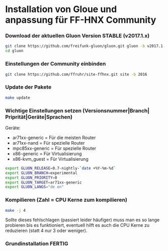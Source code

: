 # Installation von Gloue und anpassung für FF-HNX Community
  
### Download der aktuellen Gluon Version STABLE (v2017.1.x)
```bash
git clone https://github.com/freifunk-gluon/gluon.git gluon -b v2017.1.x
cd gluon
```
### Einstellungen der Community einbinden
```bash
git clone https://github.com/ffruhr/site-ffhnx.git site -b 2016
```
### Update der Pakete
```bash
make update
```
### Wichtige Einstellungen setzen (Versionsnummer|Branch| Priprität|Geräte|Sprachen)
Geräte:  
* ar71xx-generic = Für die meisten Router
* ar71xx-nand = Für spezielle Router
* mpc85xx-generic = Für spezielle Router
* x86-generic = Für Virtualisierung
* x86-kvm_guest = Für Virtualisierung
```bash
export GLUON_RELEASE=0.7-nightly-`date +%Y-%m-%d`
export GLUON_BRANCH=experimental
export GLUON_PRIORITY=0
export GLUON_TARGET=ar71xx-generic
export GLUON_LANGS="de en"
```
### Kompilieren (Zahl = CPU Kerne zum kompilieren)
```bash
make -j 4
```
Sollte dieses fehlschlagen (passiert leider häufiger) muss man es so lange probieren bis es funktioniert, eventuell hilft es auch die CPU Kerne zu reduzieren (statt 4 nur 3 oder weniger).  
### Grundinstallation FERTIG
